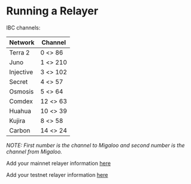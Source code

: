 # Running a Relayer

IBC channels:

| Network   | Channel  |
| --------- | -------- |
| Terra 2   | 0 <> 86  |
| Juno      | 1 <> 210 |
| Injective | 3 <> 102 |
| Secret    | 4 <> 57  |
| Osmosis   | 5 <> 64  |
| Comdex    | 12 <> 63 |
| Huahua    | 10 <> 39 |
| Kujira    | 8 <> 58  |
| Carbon    | 14 <> 24 |

_NOTE: First number is the channel to Migaloo and second number is the channel from Migaloo._

Add your mainnet relayer information [here](https://docs.google.com/spreadsheets/d/1lWDOkWRgy_mU0LEuTPwv5Z4dclNw2OCDTNQMzw0RzyQ/edit#gid=0)

Add your testnet relayer information [here](https://docs.google.com/spreadsheets/d/10t2HBtv6L9-PES-5YaCjODREy7fBMx7PBazmIrDj55c/edit?usp=sharing)
